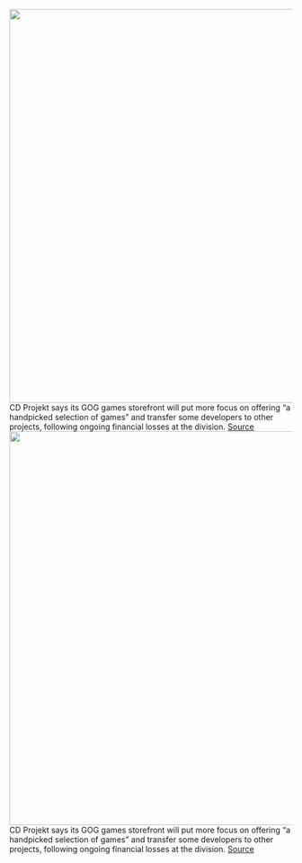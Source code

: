 <img src='https://cdn.vox-cdn.com/thumbor/5VcKVZiDlsUrJor1ZLuOn8VmhdY=/0x0:1436x805/1200x800/filters:focal(604x289:832x517)/cdn.vox-cdn.com/uploads/chorus_image/image/70206532/gog_galaxy.0.png' width='700px' /><br/>
CD Projekt says its GOG games storefront will put more focus on offering “a handpicked selection of games” and transfer some developers to other projects, following ongoing financial losses at the division.
<a href='https://www.theverge.com/2021/11/29/22808199/cd-projekt-gog-losses-restructuring-earnings-2021'> Source <a/><img src='https://cdn.vox-cdn.com/thumbor/5VcKVZiDlsUrJor1ZLuOn8VmhdY=/0x0:1436x805/1200x800/filters:focal(604x289:832x517)/cdn.vox-cdn.com/uploads/chorus_image/image/70206532/gog_galaxy.0.png' width='700px' /><br/>
CD Projekt says its GOG games storefront will put more focus on offering “a handpicked selection of games” and transfer some developers to other projects, following ongoing financial losses at the division.
<a href='https://www.theverge.com/2021/11/29/22808199/cd-projekt-gog-losses-restructuring-earnings-2021'> Source <a/>